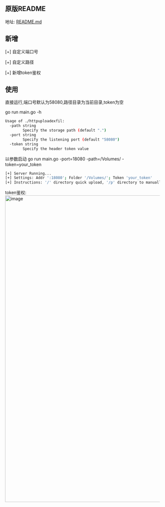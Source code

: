 ## 原版README
地址: [README.md](https://github.com/IngoKl/HTTPUploadExfil/blob/main/README.md)

## 新增
[+] 自定义端口号

[+] 自定义路径

[+] 新增token鉴权


## 使用
直接运行,端口号默认为58080,路径目录为当前目录,token为空

go run main.go -h
```bash
Usage of ./httpuploadexfil:
  -path string
    	Specify the storage path (default ".")
  -port string
    	Specify the listening port (default "58080")
  -token string
    	Specify the header token value
```

以参数启动
go run main.go -port=18080 -path=/Volumes/ -token=your_token
```bash
[+] Server Running...
[+] Settings: Addr ':18080'; Folder '/Volumes/'; Token 'your_token'
[+] Instructions: '/' directory quick upload, '/p' directory to manually build and upload files, '/l' directory gets the current folder contents
```
token鉴权:
<img width="995" alt="image" src="https://github.com/nu0l/HTTPUploadExfil/assets/54735907/e88dfa34-9828-45f0-8151-0012a3cf93cc">
